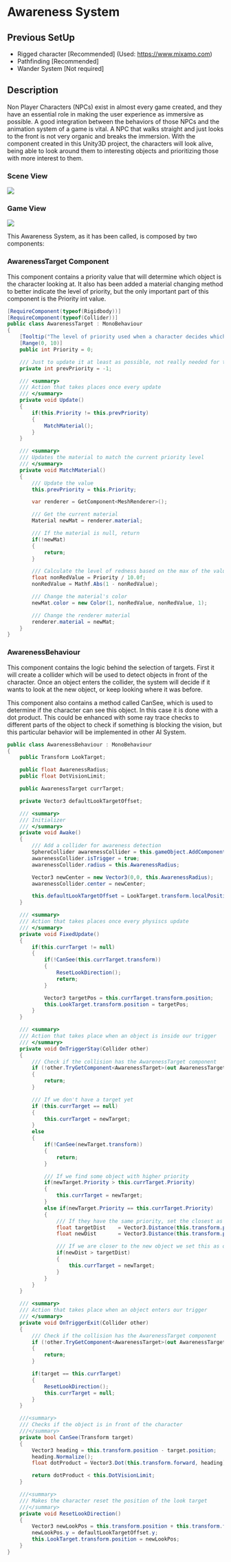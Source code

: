 # Awareness System

## Previous SetUp

- Rigged character [Recommended] (Used: https://www.mixamo.com)
- Pathfinding [Recommended]
- Wander System [Not required]

## Description
Non Player Characters (NPCs) exist in almost every game created, and they have an essential role in making the user experience as immersive as possible. A good integration between the behaviors of those NPCs and the animation system of a game is vital. A NPC that walks straight and just looks to the front is not very organic and breaks the immersion. With the component created in this Unity3D project, the characters will look alive, being able to look around them to interesting objects and prioritizing those with more interest to them.

### Scene View
![](https://i.imgur.com/rQvQB0V.gif)

### Game View
![](https://i.imgur.com/eERuBzx.gif)

This Awareness System, as it has been called, is composed by two components:

### AwarenessTarget Component
This component contains a priority value that will determine which object is the character looking at. It also has been added a material changing method to better indicate the level of priority, but the only important part of this component is the Priority int value.

```cs
[RequireComponent(typeof(Rigidbody))]
[RequireComponent(typeof(Collider))]
public class AwarenessTarget : MonoBehaviour
{
	[Tooltip("The level of priority used when a character decides which object to look at.")]
	[Range(0, 10)]
	public int Priority = 0;

	/// Just to update it at least as possible, not really needed for the awareness system
	private int prevPriority = -1;

	/// <summary>
	/// Action that takes places once every update
	/// </summary>
	private void Update()
	{
		if(this.Priority != this.prevPriority)
		{
			MatchMaterial();
		}
	}

	/// <summary>
	/// Updates the material to match the current priority level 
	/// </summary>
	private void MatchMaterial()
	{
		/// Update the value
		this.prevPriority = this.Priority;

		var renderer = GetComponent<MeshRenderer>();

		/// Get the current material
		Material newMat = renderer.material;

		/// If the material is null, return
		if(!newMat)
		{
			return;
		}

		/// Calculate the level of redness based on the max of the values of priority
		float nonRedValue = Priority / 10.0f;
		nonRedValue = Mathf.Abs(1 - nonRedValue);

		/// Change the material's color
		newMat.color = new Color(1, nonRedValue, nonRedValue, 1);

		/// Change the renderer material
		renderer.material = newMat;
	}
}
```

### AwarenessBehaviour
This component contains the logic behind the selection of targets. First it will create a collider which will be used to detect objects in front of the character. Once an object enters the collider, the system will decide if it wants to look at the new object, or keep looking where it was before.

This component also contains a method called CanSee, which is used to determine if the character can see this object. In this case it is done with a dot product. This could be enhanced with some ray trace checks to different parts of the object to check if something is blocking the vision, but this particular behavior will be implemented in other AI System.

```cs
public class AwarenessBehaviour : MonoBehaviour
{
	public Transform LookTarget;

	public float AwarenessRadius;
	public float DotVisionLimit;

	public AwarenessTarget currTarget;

	private Vector3 defaultLookTargetOffset;

	/// <summary>
	/// Initializer
	/// </summary>
	private void Awake()
	{
		/// Add a collider for awareness detection
		SphereCollider awarenessCollider = this.gameObject.AddComponent<SphereCollider>();
		awarenessCollider.isTrigger = true;
		awarenessCollider.radius = this.AwarenessRadius;

		Vector3 newCenter = new Vector3(0,0, this.AwarenessRadius);
		awarenessCollider.center = newCenter;

		this.defaultLookTargetOffset = LookTarget.transform.localPosition;
	}

	/// <summary>
	/// Action that takes places once every physiscs update
	/// </summary>
	private void FixedUpdate()
	{
		if(this.currTarget != null)
		{
			if(!CanSee(this.currTarget.transform))
			{
				ResetLookDirection();
				return;
			}

			Vector3 targetPos = this.currTarget.transform.position;
			this.LookTarget.transform.position = targetPos;
		}
	}

	/// <summary>
	/// Action that takes place when an object is inside our trigger
	/// </summary>
	private void OnTriggerStay(Collider other)
	{
		/// Check if the collision has the AwarenessTarget component
		if (!other.TryGetComponent<AwarenessTarget>(out AwarenessTarget newTarget))
		{
			return;
		}

		/// If we don't have a target yet
		if (this.currTarget == null)
		{
			this.currTarget = newTarget;
		}
		else
		{
			if(!CanSee(newTarget.transform))
			{
				return;
			}

			/// If we find some object with higher priority
			if(newTarget.Priority > this.currTarget.Priority)
			{
				this.currTarget = newTarget;
			}
			else if(newTarget.Priority == this.currTarget.Priority)
			{
				/// If they have the same priority, set the closest as the target
				float targetDist    = Vector3.Distance(this.transform.position, this.currTarget.transform.position);
				float newDist       = Vector3.Distance(this.transform.position, newTarget.transform.position);

				/// If we are closer to the new object we set this as our target
				if(newDist > targetDist)
				{
					this.currTarget = newTarget;
				}
			}
		}
	}

	/// <summary>
	/// Action that takes place when an object enters our trigger
	/// </summary>
	private void OnTriggerExit(Collider other)
	{
		/// Check if the collision has the AwarenessTarget component
		if (!other.TryGetComponent<AwarenessTarget>(out AwarenessTarget target))
		{
			return;
		}

		if(target == this.currTarget)
		{
			ResetLookDirection();
			this.currTarget = null;
		}
	}

	///<summary>
	/// Checks if the object is in front of the character
	///</summary>
	private bool CanSee(Transform target)
	{
		Vector3 heading = this.transform.position - target.position;
		heading.Normalize();
		float dotProduct = Vector3.Dot(this.transform.forward, heading);

		return dotProduct < this.DotVisionLimit;
	}

	///<summary>
	/// Makes the character reset the position of the look target
	///</summary>
	private void ResetLookDirection()
	{
		Vector3 newLookPos = this.transform.position + this.transform.forward * 2;
		newLookPos.y = defaultLookTargetOffset.y;
		this.LookTarget.transform.position = newLookPos;
	}
}
```
